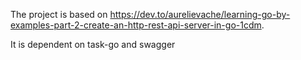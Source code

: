 The project is based on https://dev.to/aurelievache/learning-go-by-examples-part-2-create-an-http-rest-api-server-in-go-1cdm.

It is dependent on task-go and swagger